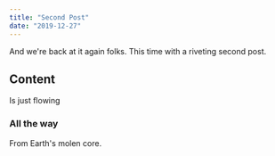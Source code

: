 ```yaml
---
title: "Second Post"
date: "2019-12-27"
---
```

And we're back at it again folks. This time with a riveting second post.

## Content

Is just flowing

### All the way

From Earth's molen core.